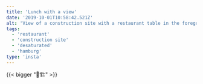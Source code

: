 ```yaml
---
title: 'Lunch with a view'
date: '2019-10-01T10:58:42.521Z'
alt: 'View of a construction site with a restaurant table in the foreground.'
tags:
  - 'restaurant'
  - 'construction site'
  - 'desaturated'
  - 'hamburg'
type: 'insta'
---
```


{{< bigger "🍔🏗️" >}}
